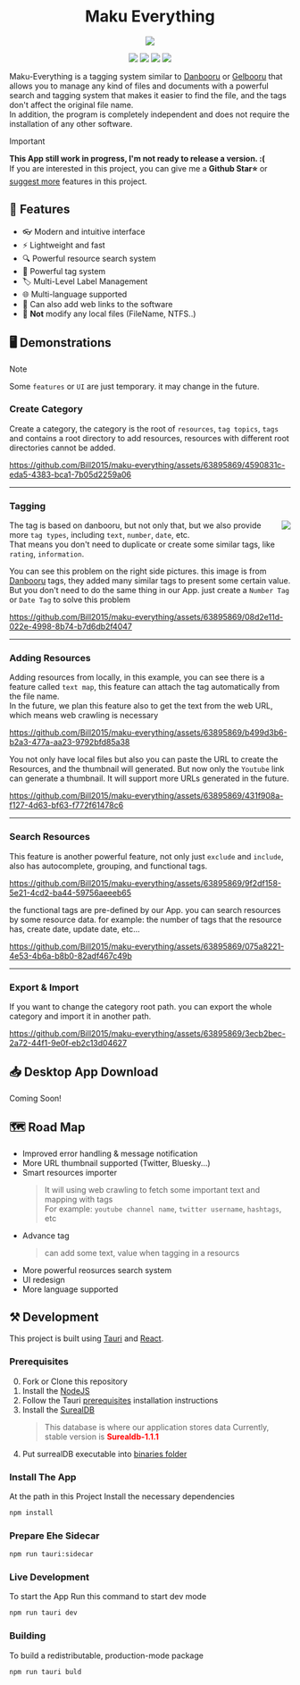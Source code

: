 <h1 align="center">Maku Everything</h1>

<p align="center">
  <img src="https://img.shields.io/github/watchers/Bill2015/maku-everything" />
</p>

<p align="center">
  <img src="https://github.com/Bill2015/maku-everything/actions/workflows/test.yml/badge.svg" />
  <img src="https://img.shields.io/github/repo-size/Bill2015/maku-everything" />
  <img src="https://img.shields.io/github/commit-activity/w/Bill2015/maku-everything" />
  <img src="https://tokei.rs/b1/github/Bill2015/maku-everything" />
</p>


Maku-Everything is a tagging system similar to [Danbooru](https://danbooru.donmai.us/) or [Gelbooru](https://gelbooru.com/) that allows you to manage any kind of files and documents with a powerful search and tagging system that makes it easier to find the file, and the tags don't affect the original file name. \
In addition, the program is completely independent and does not require the installation of any other software.

> [!IMPORTANT]  
> **This App still work in progress, I'm not ready to release a version. :(** \
> If you are interested in this project, you can give me a **Github Star⭐** or [suggest more](https://github.com/Bill2015/maku-everything/discussions/19) features in this project.

## 🔧 Features
- 👓 Modern and intuitive interface
- ⚡ Lightweight and fast
- 🔍 Powerful resource search system
- 📌 Powerful tag system
- 🏷️ Multi-Level Label Management
- 🌐 Multi-language supported
- 🔗 Can also add web links to the software
- 📑 **Not** modify any local files (FileName, NTFS..)

## 🖥️ Demonstrations
> [!NOTE] 
> Some `features` or `UI` are just temporary. it may change in the future.

### Create Category
Create a category, the category is the root of `resources`, `tag topics`, `tags` and contains a root directory to add resources, resources with different root directories cannot be added.

https://github.com/Bill2015/maku-everything/assets/63895869/4590831c-eda5-4383-bca1-7b05d2259a06

---
### Tagging
<img align="right" src="https://github.com/Bill2015/maku-everything/assets/63895869/ac8f0a15-284b-40b2-8cff-0dafd76252db">

The tag is based on danbooru, but not only that, but we also provide more `tag types`, including `text`, `number`, `date`, etc. \
That means you don't need to duplicate or create some similar tags, like `rating`, `information`.

You can see this problem on the right side pictures. this image is from [Danbooru](https://danbooru.donmai.us/) tags, they added many similar tags to present some certain value. But you don't need to do the same thing in our App. just create a `Number Tag` or `Date Tag` to solve this problem

https://github.com/Bill2015/maku-everything/assets/63895869/08d2e11d-022e-4998-8b74-b7d6db2f4047

---
### Adding Resources
Adding resources from locally, in this example, you can see there is a feature called `text map`, this feature can attach the tag automatically from the file name. \
In the future, we plan this feature also to get the text from the web URL, which means web crawling is necessary

https://github.com/Bill2015/maku-everything/assets/63895869/b499d3b6-b2a3-477a-aa23-9792bfd85a38

You not only have local files but also you can paste the URL to create the Resources, and the thumbnail will generated. But now only the `Youtube` link can generate a thumbnail. It will support more URLs generated in the future.

https://github.com/Bill2015/maku-everything/assets/63895869/431f908a-f127-4d63-bf63-f772f61478c6

---
### Search Resources
This feature is another powerful feature, not only just  `exclude` and `include`, also has autocomplete, grouping, and functional tags.

https://github.com/Bill2015/maku-everything/assets/63895869/9f2df158-5e21-4cd2-ba44-59756aeeeb65

the functional tags are pre-defined by our App. you can search resources by some resource data. for example: the number of tags that the resource has, create date, update date, etc...

https://github.com/Bill2015/maku-everything/assets/63895869/075a8221-4e53-4b6a-b8b0-82adf467c49b

---
### Export & Import
If you want to change the category root path. you can export the whole category and import it in another path.

https://github.com/Bill2015/maku-everything/assets/63895869/3ecb2bec-2a72-44f1-9e0f-eb2c13d04627

## 📥 Desktop App Download
Coming Soon!

## 🗺️ Road Map
- Improved error handling & message notification
- More URL thumbnail supported (Twitter, Bluesky...)
- Smart resources importer
  > It will using web crawling to fetch some important text and mapping with tags \
  > For example: `youtube channel name`, `twitter username`, `hashtags`, etc
- Advance tag
  > can add some text, value when tagging in a resourcs
- More powerful reosurces search system
- UI redesign
- More language supported


## ⚒️ Development
This project is built using [Tauri](https://tauri.app/) and [React](https://react.dev/).

### Prerequisites
0. Fork or Clone this repository 
1. Install the [NodeJS](https://nodejs.org/zh-tw/download)
2. Follow the Tauri [prerequisites](https://tauri.app/v1/guides/getting-started/prerequisites/) installation instructions
3. Install the [SurealDB](https://github.com/surrealdb/surrealdb/releases/tag/v1.0.0-beta.9%2B20230402)
    > This database is where our application stores data
    > Currently, stable version is **<font color="red">Surealdb-1.1.1</font>**
4. Put surrealDB executable into [binaries folder](https://github.com/Bill2015/maku-everything/tree/master/src-tauri/binaries)

### Install The App
At the path in this Project
Install the necessary dependencies
```sh
npm install
```

### Prepare Ehe Sidecar
```sh
npm run tauri:sidecar
```

### Live Development
To start the App
Run this command to start dev mode
```sh
npm run tauri dev
```

### Building
To build a redistributable, production-mode package
```sh
npm run tauri buld
```
